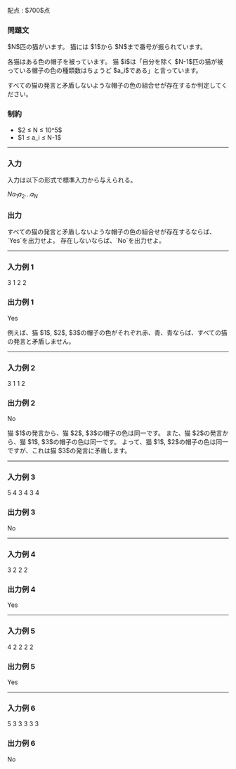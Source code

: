 
<div>

<span>

<span>

<p>
配点 : $700$点
</p>

<div>

<section>

### **問題文**

<p>
$N$匹の猫がいます。
猫には $1$から $N$まで番号が振られています。
</p>

<p>
各猫はある色の帽子を被っています。
猫 $i$は「自分を除く $N-1$匹の猫が被っている帽子の色の種類数はちょうど $a_i$である」と言っています。
</p>

<p>
すべての猫の発言と矛盾しないような帽子の色の組合せが存在するか判定してください。
</p>

</section>

</div>

<div>

<section>

### **制約**

<ul>

<li>
$2 ≤ N ≤ 10^5$
</li>

<li>
$1 ≤ a_i ≤ N-1$
</li>

</ul>

</section>

</div>

---

<div>

<div>

<section>

### **入力**

<p>
入力は以下の形式で標準入力から与えられる。
</p>

<div>

$N$$a_1$$a_2$$...$$a_N$
</div>

</section>

</div>

<div>

<section>

### **出力**

<p>
すべての猫の発言と矛盾しないような帽子の色の組合せが存在するならば、`Yes`を出力せよ。
存在しないならば、`No`を出力せよ。
</p>

</section>

</div>

</div>

---

<div>

<section>

### **入力例 1**

<div>

3
1 2 2

</div>

</section>

</div>

<div>

<section>

### **出力例 1**

<div>

Yes

</div>

<p>
例えば、猫 $1$, $2$, $3$の帽子の色がそれぞれ赤、青、青ならば、すべての猫の発言と矛盾しません。
</p>

</section>

</div>

---

<div>

<section>

### **入力例 2**

<div>

3
1 1 2

</div>

</section>

</div>

<div>

<section>

### **出力例 2**

<div>

No

</div>

<p>
猫 $1$の発言から、猫 $2$, $3$の帽子の色は同一です。
また、猫 $2$の発言から、猫 $1$, $3$の帽子の色は同一です。
よって、猫 $1$, $2$の帽子の色は同一ですが、これは猫 $3$の発言に矛盾します。
</p>

</section>

</div>

---

<div>

<section>

### **入力例 3**

<div>

5
4 3 4 3 4

</div>

</section>

</div>

<div>

<section>

### **出力例 3**

<div>

No

</div>

</section>

</div>

---

<div>

<section>

### **入力例 4**

<div>

3
2 2 2

</div>

</section>

</div>

<div>

<section>

### **出力例 4**

<div>

Yes

</div>

</section>

</div>

---

<div>

<section>

### **入力例 5**

<div>

4
2 2 2 2

</div>

</section>

</div>

<div>

<section>

### **出力例 5**

<div>

Yes

</div>

</section>

</div>

---

<div>

<section>

### **入力例 6**

<div>

5
3 3 3 3 3

</div>

</section>

</div>

<div>

<section>

### **出力例 6**

<div>

No

</div>

</section>

</div>

</span>

</span>

</div>
